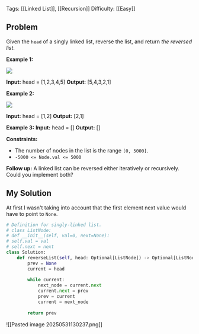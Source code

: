 Tags: [[Linked List]], [[Recursion]]
Difficulty: [[Easy]]

## Problem
Given the `head` of a singly linked list, reverse the list, and return _the reversed list_.

**Example 1:**

![](https://assets.leetcode.com/uploads/2021/02/19/rev1ex1.jpg)

**Input:** head = [1,2,3,4,5]
**Output:** [5,4,3,2,1]

**Example 2:**

![](https://assets.leetcode.com/uploads/2021/02/19/rev1ex2.jpg)

**Input:** head = [1,2]
**Output:** [2,1]

**Example 3:**
**Input:** head = []
**Output:** []

**Constraints:**
- The number of nodes in the list is the range `[0, 5000]`.
- `-5000 <= Node.val <= 5000`

**Follow up:** A linked list can be reversed either iteratively or recursively. Could you implement both?

## My Solution
At first I wasn't taking into account that the first element next value would have to point to `None`.

```python
# Definition for singly-linked list.
# class ListNode:
# def __init__(self, val=0, next=None):
# self.val = val
# self.next = next
class Solution:
	def reverseList(self, head: Optional[ListNode]) -> Optional[ListNode]:
		prev = None
		current = head
		  
		while current:
			next_node = current.next
			current.next = prev
			prev = current
			current = next_node
		
		return prev
```

![[Pasted image 20250531130237.png]]


